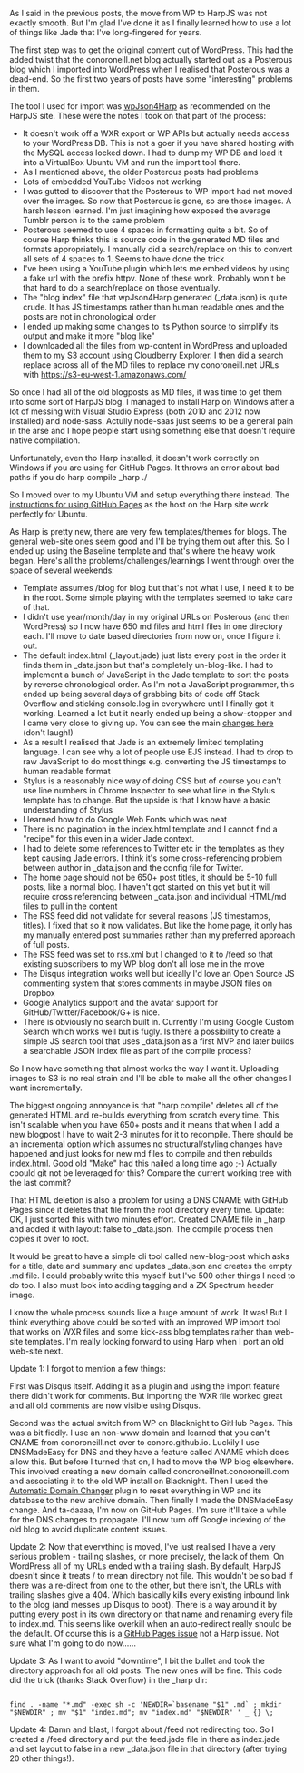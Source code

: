 As I said in the previous posts, the move from WP to HarpJS was not exactly smooth. But I'm glad I've done it as I finally learned how to use a lot of things like Jade that I've long-fingered for years.

The first step was to get the original content out of WordPress. This had the added twist that the conoroneill.net blog actually started out as a Posterous blog which I imported into WordPress when I realised that Posterous was a dead-end. So the first two years of posts have some "interesting" problems in them.

The tool I used for import was [wpJson4Harp](https://github.com/EJEHardenberg/wpJson4Harp) as recommended on the HarpJS site. These were the notes I took on that part of the process:

* It doesn't work off a WXR export or WP APIs but actually needs access to your WordPress DB. This is not a goer if you have shared hosting with the MySQL access locked down. I had to dump my WP DB and load it into a VirtualBox Ubuntu VM and run the import tool there.
* As I mentioned above, the older Posterous posts had problems
 * Lots of embedded YouTube Videos not working
 * I was gutted to discover that the Posterous to WP import had not moved over the images. So now that Posterous is gone, so are those images. A harsh lesson learned. I'm just imagining how exposed the average Tumblr person is to the same problem
 * Posterous seemed to use 4 spaces in formatting quite a bit. So of course Harp thinks this is source code in the generated MD files and formats appropriately. I manually did a search/replace on this to convert all sets of 4 spaces to 1. Seems to have done the trick
* I've been using a YouTube plugin which lets me embed videos by using a fake url with the prefix httpv. None of these work. Probably won't be that hard to do a search/replace on those eventually.
* The "blog index" file that wpJson4Harp generated (_data.json) is quite crude. It has JS timestamps rather than human readable ones and the posts are not in chronological order 
* I ended up making some changes to its Python source to simplify its output and make it more "blog like"
* I downloaded all the files from wp-content in WordPress and uploaded them to my S3 account using Cloudberry Explorer. I then did a search replace across all of the MD files to replace my conoroneill.net URLs with https://s3-eu-west-1.amazonaws.com/


So once I had all of the old blogposts as MD files, it was time to get them into some sort of HarpJS blog. I managed to install Harp on Windows after a lot of messing with Visual Studio Express (both 2010 and 2012 now installed) and node-sass. Actully node-saas just seems to be a general pain in the arse and I hope people start using something else that doesn't require native compilation.

Unfortunately, even tho Harp installed, it doesn't work correctly on Windows if you are using for GitHub Pages. It throws an error about bad paths if you do harp compile _harp ./

So I moved over to my Ubuntu VM and setup everything there instead. The [instructions for using GitHub Pages](http://harpjs.com/docs/deployment/github-pages) as the host on the Harp site work perfectly for Ubuntu.

As Harp is pretty new, there are very few templates/themes for blogs. The general web-site ones seem good and I'll be trying them out after this. So I ended up using the Baseline template and that's where the heavy work began. Here's all the problems/challenges/learnings I went through over the space of several weekends:

* Template assumes /blog for blog but that's not what I use, I need it to be in the root. Some simple playing with the templates seemed to take care of that.
* I didn't use year/month/day in my original URLs on Posterous (and then WordPress) so I now have 650 md files and html files in one directory each. I'll move to date based directories from now on, once I figure it out. 
* The default index.html (_layout.jade) just lists every post in the order it finds them in _data.json but that's completely un-blog-like. I had to implement a bunch of JavaScript in the Jade template to sort the posts by reverse chronological order. As I'm not a JavaScript programmer, this ended up being several days of grabbing bits of code off Stack Overflow and sticking console.log in everywhere until I finally got it working. Learned a lot but it nearly ended up being a show-stopper and I came very close to giving up. You can see the main [changes here](https://github.com/conoro/conoro.github.io/blob/master/_harp/_layout.jade) (don't laugh!)
* As a result I realised that Jade is an extremely limited templating language. I can see why a lot of people use EJS instead. I had to drop to raw JavaScript to do most things e.g. converting the JS timestamps to human readable format
* Stylus is a reasonably nice way of doing CSS but of course you can't use line numbers in Chrome Inspector to see what line in the Stylus template has to change. But the upside is that I know have a basic understanding of Stylus
* I learned how to do Google Web Fonts which was neat
* There is no pagination in the index.html template and I cannot find a "recipe" for this even in a wider Jade context. 
* I had to delete some references to Twitter etc in the templates as they kept causing Jade errors. I think it's some cross-referencing problem between author in _data.json and the config file for Twitter.
* The home page should not be 650+ post titles, it should be 5-10 full posts, like a normal blog. I haven't got started on this yet but it will require cross referencing between _data.json and individual HTML/md files to pull in the content
* The RSS feed did not validate for several reasons (JS timestamps, titles). I fixed that so it now validates. But like the home page, it only has my manually entered post summaries rather than my preferred approach of full posts.
* The RSS feed was set to rss.xml but I changed to it to /feed so that existing subscribers to my WP blog don't all lose me in the move
* The Disqus integration works well but ideally I'd love an Open Source JS commenting system that stores comments in maybe JSON files on Dropbox
* Google Analytics support and the avatar support for GitHub/Twitter/Facebook/G+ is nice.
* There is obviously no search built in. Currently I'm using Google Custom Search which works well but is fugly. Is there a possibility to create a simple JS search tool that uses _data.json as a first MVP and later builds a searchable JSON index file as part of the compile process?

So I now have something that almost works the way I want it. Uploading images to S3 is no real strain and I'll be able to make all the other changes I want incrementally.

The biggest ongoing annoyance is that "harp compile" deletes all of the generated HTML and re-builds everything from scratch every time. This isn't scalable when you have 650+ posts and it means that when I add a new blogpost I have to wait 2-3 minutes for it to recompile. There should be an incremental option which assumes no structural/styling changes have happened and just looks for new md files to compile and then rebuilds index.html. Good old "Make" had this nailed a long time ago ;-) Actually cpould git not be leveraged for this? Compare the current working tree with the last commit?

That HTML deletion is also a problem for using a DNS CNAME with GitHub Pages since it deletes that file from the root directory every time. Update: OK, I just sorted this with two minutes effort. Created CNAME file in _harp and added it with layout: false to _data.json. The compile process then copies it over to root. 

It would be great to have a simple cli tool called new-blog-post which asks for a title, date and summary and updates _data.json and creates the empty .md file. I could probably write this myself but I've 500 other things I need to do too. I also must look into adding tagging and a ZX Spectrum header image.

I know the whole process sounds like a huge amount of work. It was! But I think everything above could be sorted with an improved WP import tool that works on WXR files and some kick-ass blog templates rather than web-site templates. I'm really looking forward to using Harp when I port an old web-site next.

Update 1: I forgot to mention a few things: 

First was Disqus itself. Adding it as a plugin and using the import feature there didn't work for comments. But importing the WXR file worked great and all old comments are now visible using Disqus.

Second was the actual switch from WP on Blacknight to GitHub Pages. This was a bit fiddly. I use an non-www domain and learned that you can't CNAME from conoroneill.net over to conoro.github.io. Luckily I use DNSMadeEasy for DNS and they have a feature called ANAME which does allow this. But before I turned that on, I had to move the WP blog elsewhere. This involved creating a new domain called conoroneillnet.conoroneill.com and associating it to the old WP install on Blacknight. Then I used the [Automatic Domain Changer](http://wordpress.org/plugins/automatic-domain-changer/) plugin to reset everything in WP and its database to the new archive domain. Then finally I made the DNSMadeEasy change. And ta-daaaa, I'm now on GitHub Pages. I'm sure it'll take a while for the DNS changes to propagate. I'll now turn off Google indexing of the old blog to avoid duplicate content issues. 

Update 2: Now that everything is moved, I've just realised I have a very serious problem - trailing slashes, or more precisely, the lack of them. On WordPress all of my URLs ended with a trailing slash. By default, HarpJS doesn't since it treats / to mean directory not file. This wouldn't be so bad if there was a re-direct from one to the other, but there isn't, the URLs with trailing slashes give a 404. Which basically kills every existing inbound link to the blog (and messes up Disqus to boot). There is a way around it by putting every post in its own directory on that name and renaming every file to index.md. This seems like overkill when an auto-redirect really should be the default. Of course this is a [GitHub Pages issue](http://garbagecollected.org/2013/02/27/wordpress-to-github-pages/) not a Harp issue. Not sure what I'm going to do now......

Update 3: As I want to avoid "downtime", I bit the bullet and took the directory approach for all old posts. The new ones will be fine. This code did the trick (thanks Stack Overflow) in the _harp dir:

<pre><code class="language-bash">
find . -name "*.md" -exec sh -c 'NEWDIR=`basename "$1" .md` ; mkdir "$NEWDIR" ; mv "$1" "index.md"; mv "index.md" "$NEWDIR" ' _ {} \;
</code></pre>

Update 4: Damn and blast, I forgot about /feed not redirecting too. So I created a /feed directory and put the feed.jade file in there as index.jade and set layout to false in a new _data.json file in that directory (after trying 20 other things!).



